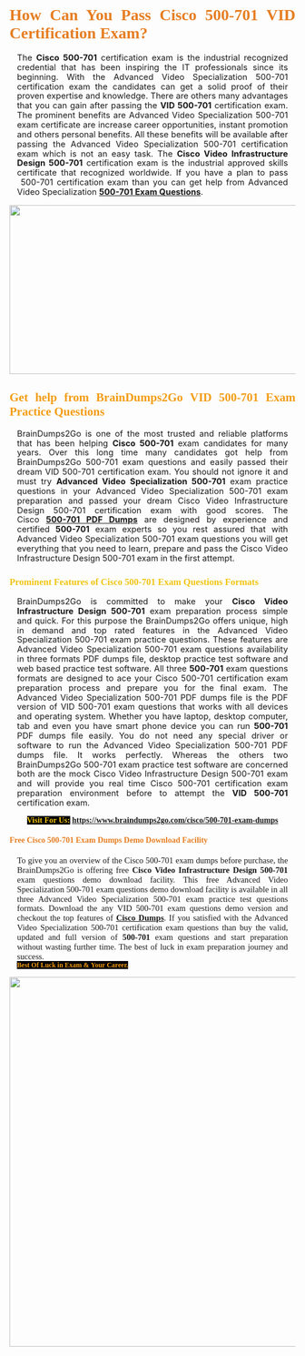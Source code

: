 <h1 style="text-align: justify;"><span style="font-family:Georgia,serif;"><span style="color:#e67e22;"><strong>How Can You Pass Cisco 500-701 VID Certification Exam?</strong></span></span></h1>

<p style="text-align:justify; margin:0in 10pt"><span style="font-size:11pt"><span style="line-height:115%"><span sans-serif="" style="font-family:Calibri,">The <strong>Cisco 500-701</strong> certification exam is the industrial recognized credential that has been inspiring the IT professionals since its beginning. With the Advanced Video Specialization 500-701 certification exam&nbsp;the candidates can get a solid proof of their proven expertise and knowledge. There are others many advantages that you can gain after passing the <strong>VID 500-701</strong> certification exam. The prominent benefits are Advanced Video Specialization 500-701 exam certificate are increase career opportunities, instant promotion and others personal benefits. All these benefits will be available after passing the Advanced Video Specialization 500-701 certification exam which is not an easy task. The <strong>Cisco Video Infrastructure Design 500-701</strong> certification exam is the industrial approved skills certificate that recognized worldwide. If you have a plan to pass &nbsp;500-701 certification exam than you can get help from Advanced Video Specialization&nbsp;<strong><a href="https://www.braindumps2go.com/cisco/500-701-exam-dumps">500-701 Exam Questions</a></strong>.</span></span></span></p>

<p style="text-align: center;"><a href="https://www.braindumps2go.com/cisco/500-701-exam-dumps"><img alt="" src="https://i.imgur.com/Oa51Xhq.jpeg" style="width: 750px; height: 297px;" /><span style="display: none;">&nbsp;</span></a></p>

<h2 style="text-align: justify;"><span style="font-family:Georgia,serif;"><span style="color:#f39c12;"><strong>Get help from BrainDumps2Go&nbsp;VID 500-701 Exam Practice Questions</strong></span></span></h2>

<p style="text-align:justify; margin:0in 10pt"><span style="font-size:11pt"><span style="line-height:115%"><span sans-serif="" style="font-family:Calibri,">BrainDumps2Go is one of the most trusted and reliable platforms that has been helping <strong>Cisco 500-701</strong> exam candidates for many years. Over this long time many candidates got help from BrainDumps2Go&nbsp;500-701 exam questions and easily passed their dream VID 500-701 certification exam. You should not ignore it and must try <strong>Advanced Video Specialization 500-701</strong> exam practice questions in your Advanced Video Specialization 500-701 exam preparation and passed your dream Cisco Video Infrastructure Design 500-701 certification exam with good scores. The Cisco&nbsp;<strong><a href="https://www.braindumps2go.com/cisco/500-701-exam-dumps">500-701 PDF Dumps</a></strong> are designed by experience and certified <strong> 500-701</strong> exam experts so you rest assured that with Advanced Video Specialization 500-701 exam questions you will get everything that you need to learn, prepare and pass the Cisco Video Infrastructure Design 500-701 exam in the first attempt. </span></span></span></p>

<h3 style="text-align: justify;"><span style="font-family:Georgia,serif;"><span style="color:#f1c40f;"><strong>Prominent Features of Cisco 500-701 Exam Questions Formats</strong></span></span></h3>

<p style="text-align:justify; margin:0in 10pt"><span style="font-size:11pt"><span style="line-height:115%"><span sans-serif="" style="font-family:Calibri,">BrainDumps2Go is committed to make your <strong>Cisco Video Infrastructure Design 500-701</strong> exam preparation process simple and quick. For this purpose the BrainDumps2Go&nbsp;offers unique, high in demand and top rated features in the Advanced Video Specialization 500-701 exam practice questions. These features are Advanced Video Specialization 500-701 exam questions availability in three formats PDF dumps file, desktop practice test software and web based practice test software. All three <strong> 500-701</strong> exam questions formats are designed to ace your Cisco 500-701 certification exam preparation process and prepare you for the final exam. The Advanced Video Specialization 500-701 PDF dumps file is the PDF version of VID 500-701 exam questions that works with all devices and operating system. Whether you have laptop, desktop computer, tab and even you have smart phone device you can run <strong> 500-701</strong> PDF dumps file easily. You do not need any special driver or software to run the Advanced Video Specialization 500-701 PDF dumps file. It works perfectly. Whereas the others two BrainDumps2Go&nbsp;500-701 exam practice test software are concerned both are the mock Cisco Video Infrastructure Design 500-701 exam and will provide you real time Cisco 500-701 certification exam preparation environment before to attempt the <strong>VID 500-701</strong> certification exam.</span></span></span></p>

<p style="text-align: center;"><span style="font-family:Georgia,serif;"><strong><span style="color:#f1c40f;"><span style="background-color:#000000;">Visit For Us:</span></span>&nbsp;<a href="https://www.braindumps2go.com/cisco/500-701-exam-dumps">https://www.braindumps2go.com/cisco/500-701-exam-dumps</a></strong></span></p>

<h4 style="text-align: justify;"><span style="font-family:Georgia,serif;"><span style="color:#e67e22;"><strong>Free Cisco 500-701 Exam Dumps Demo Download Facility</strong></span></span></h4>

<p style="text-align:justify; margin:0in 10pt"><span style="font-size:11pt"><span style="line-height:115%"><span sans-serif="" style="font-family:Calibri,"><span style="font-family:Georgia,serif;">To give you an overview of the Cisco 500-701 exam dumps before purchase, the BrainDumps2Go&nbsp;is offering free <strong>Cisco Video Infrastructure Design 500-701</strong> exam questions demo download facility. This free Advanced Video Specialization 500-701 exam questions demo download facility is available in all three Advanced Video Specialization 500-701 exam practice test questions formats. Download the any VID 500-701 exam questions demo version and checkout the top features of <strong><a href="https://www.braindumps2go.com/cisco-exam-dumps">Cisco&nbsp;Dumps</a></strong>. If you satisfied with the Advanced Video Specialization 500-701 certification exam questions than buy the valid, updated and full version of <strong> 500-701</strong> exam questions and start preparation without wasting further time. The best of luck in exam preparation journey and success.</span></span></span></span></p>

<p style="text-align:justify; margin:0in 10pt"><strong><span style="font-size:12px;"><span style="color:#f39c12;"><span style="font-family:Georgia,serif;"><strong><span style="line-height:115%"><span style="background-color:#000000;">Best Of Luck in Exam &amp;&nbsp;Your Career.</span></span></strong></span></span></span></strong></p>

<p style="text-align: center;"><strong><a href="https://www.braindumps2go.com/cisco/500-701-exam-dumps"><img alt="" src="https://i.imgur.com/71HcEHp.jpeg" style="width: 600px; height: 650px;" /></a></strong></p>
